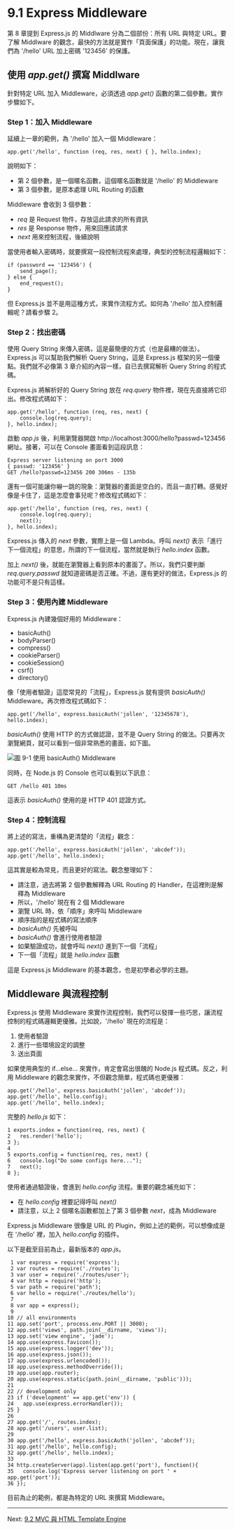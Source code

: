 # 9.1 Express Middleware

第 8 章提到 Express.js 的 Middlware 分為二個部份：所有 URL 與特定 URL。要了解 Middlware 的觀念，最快的方法就是實作「頁面保護」的功能。現在，讓我們為 '/hello' URL 加上密碼 '123456' 的保護。

## 使用 *app.get()* 撰寫 Middlware

針對特定 URL 加入 Middleware，必須透過 *app.get()* 函數的第二個參數。實作步驟如下。

### Step 1：加入 Middleware

延續上一章的範例，為 '/hello' 加入一個 Middleware：

~~~~~~~~
app.get('/hello', function (req, res, next) { }, hello.index);
~~~~~~~~

說明如下：

- 第 2 個參數，是一個暱名函數，這個暱名函數就是 '/hello' 的 Middleware
- 第 3 個參數，是原本處理 URL Routing 的函數

Middleware 會收到 3 個參數：

- *req* 是 Request 物件，存放這此請求的所有資訊
- *res* 是 Response 物件，用來回應該請求
- *next* 用來控制流程，後續說明

當使用者輸入密碼時，就要撰寫一段控制流程來處理，典型的控制流程邏輯如下：

~~~~~~~~
if (password == '123456') {
	send_page();
} else {
	end_request();
}
~~~~~~~~

但 Express.js 並不是用這種方式，來實作流程方式。如何為 '/hello' 加入控制邏輯呢？請看步驟 2。

### Step 2：找出密碼

使用 Query String 來傳入密碼，這是最簡便的方式（也是最糟的做法）。Express.js 可以幫助我們解析 Query String，這是 Express.js 框架的另一個優點。我們就不必像第 3 章介紹的內容一樣，自已去撰寫解析 Query String 的程式碼。

Express.js 將解析好的 Query String 放在 *req.query* 物件裡，現在先直接將它印出。修改程式碼如下：

~~~~~~~~
app.get('/hello', function (req, res, next) {
	console.log(req.query);
}, hello.index);
~~~~~~~~

啟動 *app.js* 後，利用瀏覽器開啟 http://localhost:3000/hello?passwd=123456 網址。接著，可以在 Console 畫面看到這段訊息：

~~~~~~~~
Express server listening on port 3000
{ passwd: '123456' }
GET /hello?passwd=123456 200 306ms - 135b
~~~~~~~~

還有一個可能讓你嚇一跳的現象：瀏覽器的畫面是空白的，而且一直打轉。感覺好像是卡住了，這是怎麼會事兒呢？修改程式碼如下：

~~~~~~~~
app.get('/hello', function (req, res, next) {
	console.log(req.query);
	next();
}, hello.index);
~~~~~~~~

Express.js 傳入的 *next* 參數，實際上是一個 Lambda。呼叫 *next()* 表示「進行下一個流程」的意思，所謂的下一個流程，當然就是執行 *hello.index* 函數。

加上 *next()* 後，就能在瀏覽器上看到原本的畫面了。所以，我們只要判斷 *req.query.passwd* 就知道密碼是否正確。不過，還有更好的做法，Express.js 的功能可不是只有這樣。

### Step 3：使用內建 Middleware

Express.js 內建幾個好用的 Middleware：

- basicAuth()
- bodyParser()
- compress()
- cookieParser()
- cookieSession()
- csrf()
- directory()

像「使用者驗證」這麼常見的「流程」，Express.js 就有提供 *basicAuth()* Middleware。再次修改程式碼如下：

~~~~~~~~
app.get('/hello', express.basicAuth('jollen', '12345678'), hello.index);
~~~~~~~~

*basicAuth()* 使用 HTTP 的方式做認證，並不是 Query String 的做法。只要再次瀏覽網頁，就可以看到一個非常熟悉的畫面，如下圖。

![圖 9-1 使用 *basicAuth()* Middleware](../images/figure-9_1.png)

同時，在 Node.js 的 Console 也可以看到以下訊息：

~~~~~~~~
GET /hello 401 10ms
~~~~~~~~

這表示 *basicAuth()* 使用的是 HTTP 401 認證方式。

### Step 4：控制流程

將上述的寫法，重構為更清楚的「流程」觀念：

~~~~~~~~
app.get('/hello', express.basicAuth('jollen', 'abcdef'));
app.get('/hello', hello.index);
~~~~~~~~

這其實是較為常見，而且更好的寫法。觀念整理如下：

- 請注意，過去將第 2 個參數解釋為 URL Routing 的 Handler，在這裡則是解釋為 Middleware
- 所以，'/hello' 現在有 2 個 Middleware
- 瀏覽 URL 時，依「順序」來呼叫 Middleware
- 順序指的是程式碼的寫法順序
- *basicAuth()* 先被呼叫
- *basicAuth()* 會進行使用者驗證
- 如果驗證成功，就會呼叫 *next()* 進到下一個「流程」
- 下一個「流程」就是 *hello.index* 函數

這是 Express.js Middleware 的基本觀念，也是初學者必學的主題。

## Middleware 與流程控制

Express.js 使用 Middleware 來實作流程控制，我們可以發揮一些巧思，讓流程控制的程式碼邏輯更優雅。比如說，'/hello' 現在的流程是：

1. 使用者驗證
2. 進行一些環境設定的調整
3. 送出頁面

如果使用典型的 if...else... 來實作，肯定會寫出很醜的 Node.js 程式碼。反之，利用 Middleware 的觀念來實作，不但觀念簡單，程式碼也更優雅：

~~~~~~~~
app.get('/hello', express.basicAuth('jollen', 'abcdef'));
app.get('/hello', hello.config);
app.get('/hello', hello.index);
~~~~~~~~

完整的 *hello.js* 如下：

~~~~~~~~
1 exports.index = function(req, res, next) {
2   res.render('hello');
3 };
4 
5 exports.config = function(req, res, next) {
6   console.log("Do some configs here...");
7   next();
8 };
~~~~~~~~

使用者通過驗證後，會進到 *hello.config* 流程。重要的觀念補充如下：

- 在 *hello.config* 裡要記得呼叫 *next()*
- 請注意，以上 2 個暱名函數都加上了第 3 個參數 *next*，成為 Middleware

Express.js Middleware 很像是 URL 的 Plugin，例如上述的範例，可以想像成是在 '/hello' 裡，加入 *hello.config* 的插件。

以下是截至目前為止，最新版本的 *app.js*。

~~~~~~~~
 1 var express = require('express');
 2 var routes = require('./routes');
 3 var user = require('./routes/user');
 4 var http = require('http');
 5 var path = require('path');
 6 var hello = require('./routes/hello');
 7 
 8 var app = express();
 9 
10 // all environments
11 app.set('port', process.env.PORT || 3000);
12 app.set('views', path.join(__dirname, 'views'));
13 app.set('view engine', 'jade');
14 app.use(express.favicon());
15 app.use(express.logger('dev'));
16 app.use(express.json());
17 app.use(express.urlencoded());
18 app.use(express.methodOverride());
19 app.use(app.router);
20 app.use(express.static(path.join(__dirname, 'public')));
21 
22 // development only
23 if ('development' == app.get('env')) {
24   app.use(express.errorHandler());
25 }
26 
27 app.get('/', routes.index);
28 app.get('/users', user.list);
29 
30 app.get('/hello', express.basicAuth('jollen', 'abcdef'));
31 app.get('/hello', hello.config);
32 app.get('/hello', hello.index);
33 
34 http.createServer(app).listen(app.get('port'), function(){
35   console.log('Express server listening on port ' + app.get('port'));
36 });
~~~~~~~~

目前為止的範例，都是為特定的 URL 來撰寫 Middleware。

---

Next: [9.2 MVC 與 HTML Template Engine](2-use.md)

